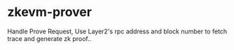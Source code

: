 # zkevm-prover
Handle Prove Request, Use Layer2's rpc address and block number to fetch trace and generate zk proof..
